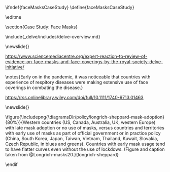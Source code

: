 \ifndef{faceMasksCaseStudy}
\define{faceMasksCaseStudy}

\editme

\section{Case Study: Face Masks}


\include{_delve/includes/delve-overview.md}

\newslide{}

<https://www.sciencemediacentre.org/expert-reaction-to-review-of-evidence-on-face-masks-and-face-coverings-by-the-royal-society-delve-initiative/>

\notes{Early on in the pandemic, it was noticeable that countries with experience of respitory diseases were making extensive use of face coverings in combating the disease.}


<https://rss.onlinelibrary.wiley.com/doi/full/10.1111/1740-9713.01463>

\newslide{}

\figure{\includepng{\diagramsDir/policy/longrich-sheppard-mask-adoption}{80%}}{Western countries (US, Canada, Australia, UK, western Europe) with late mask adoption or no use of masks, versus countries and territories with early use of masks as part of official government or in practice policy (China, South Korea, Japan, Taiwan, Vietnam, Thailand, Kuwait, Slovakia, Czech Republic, in blues and greens). Countries with early mask usage tend to have flatter curves even without the use of lockdows. (Figure and caption taken from @Longrich-masks20.}{longrich-sheppard}

\endif
